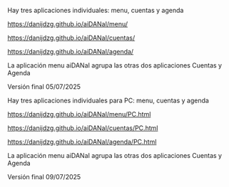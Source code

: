 Hay tres aplicaciones individuales: menu, cuentas y agenda

https://danijdzg.github.io/aiDANaI/menu/

https://danijdzg.github.io/aiDANaI/cuentas/

https://danijdzg.github.io/aiDANaI/agenda/

La aplicación menu aiDANaI agrupa las otras dos aplicaciones Cuentas y Agenda

Versión final 05/07/2025



Hay tres aplicaciones individuales para PC: menu, cuentas y agenda

https://danijdzg.github.io/aiDANaI/menu/PC.html

https://danijdzg.github.io/aiDANaI/cuentas/PC.html

https://danijdzg.github.io/aiDANaI/agenda/PC.html

La aplicación menu aiDANaI agrupa las otras dos aplicaciones Cuentas y Agenda

Versión final 09/07/2025
